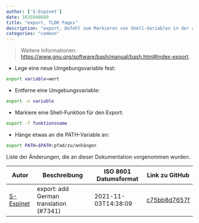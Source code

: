 ```yaml
---
author: ['S-Espinet']
date: 1635946689
title: "export, TLDR Pages"
description: "export, Befehl zum Markieren von Shell-Variablen in der aktuellen Umgebung, die mit allen neu abgezweigten Unterprozessen exportiert werden sollen."
categories: "common"
---
```

> Weitere Informationen: <https://www.gnu.org/software/bash/manual/bash.html#index-export>.

- Lege eine neue Umgebungsvariable fest:

```bash
export variable=wert
```

- Entferne eine Umgebungsvariable:

```bash
export -n variable
```

- Markiere eine Shell-Funktion für den Export:

```bash
export -f funktionsname
```

- Hänge etwas an die PATH-Variable an:

```bash
export PATH=$PATH:pfad/zu/anhängen
```
Liste der Änderungen, die an dieser Dokumentation vorgenommen wurden.


Autor | Beschreibung | ISO 8601 Datumsformat | Link zu GitHub
------|-----|-----|-----
[S-Espinet](mailto:91517918+S-Espinet@users.noreply.github.com) | export: add German translation (#7341) | 2021-11-03T14:38:09 | [c75bb8d7657f](https://github.com/tldr-pages/tldr/commit/c75bb8d7657faf486da78e903f669ada3e70a4b9)

